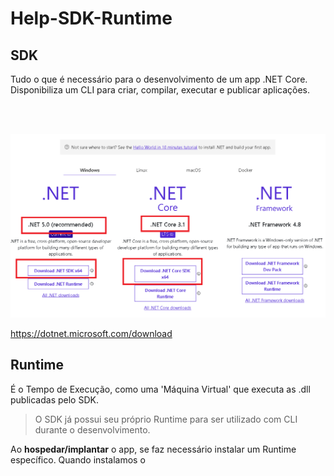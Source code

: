 # Help-SDK-Runtime

## SDK
Tudo o que é necessário para o desenvolvimento de um app .NET Core.   
Disponibiliza um CLI para criar, compilar, executar e publicar aplicações.

<br>
<br>

![alt text](images/00.png?raw=true=250x250 "Title")  

<https://dotnet.microsoft.com/download>


## Runtime 
É o Tempo de Execução, como uma 'Máquina Virtual' que executa as .dll publicadas pelo SDK.  

> O SDK já possui seu próprio Runtime para ser utilizado com CLI durante o desenvolvimento.

Ao **hospedar/implantar** o app, se faz necessário instalar um Runtime específico. Quando instalamos o 
